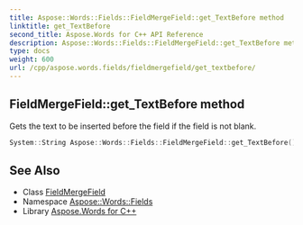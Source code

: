 ```yaml
---
title: Aspose::Words::Fields::FieldMergeField::get_TextBefore method
linktitle: get_TextBefore
second_title: Aspose.Words for C++ API Reference
description: Aspose::Words::Fields::FieldMergeField::get_TextBefore method. Gets the text to be inserted before the field if the field is not blank in C++.
type: docs
weight: 600
url: /cpp/aspose.words.fields/fieldmergefield/get_textbefore/
---
```

## FieldMergeField::get_TextBefore method


Gets the text to be inserted before the field if the field is not blank.

```cpp
System::String Aspose::Words::Fields::FieldMergeField::get_TextBefore()
```

## See Also

* Class [FieldMergeField](../)
* Namespace [Aspose::Words::Fields](../../)
* Library [Aspose.Words for C++](../../../)
